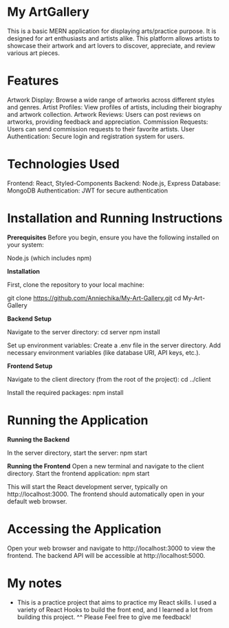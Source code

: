 # My ArtGallery

This is a basic MERN application for displaying arts/practice purpose. It is designed for art enthusiasts and artists alike. This platform allows artists to showcase their artwork and art lovers to discover, appreciate, and review various art pieces.

# Features
Artwork Display: Browse a wide range of artworks across different styles and genres.
Artist Profiles: View profiles of artists, including their biography and artwork collection.
Artwork Reviews: Users can post reviews on artworks, providing feedback and appreciation.
Commission Requests: Users can send commission requests to their favorite artists.
User Authentication: Secure login and registration system for users.

# Technologies Used

Frontend: React, Styled-Components
Backend: Node.js, Express
Database: MongoDB
Authentication: JWT for secure authentication

# Installation and Running Instructions

**Prerequisites**
Before you begin, ensure you have the following installed on your system:

Node.js (which includes npm)

**Installation**

First, clone the repository to your local machine:

git clone https://github.com/Anniechika/My-Art-Gallery.git
cd My-Art-Gallery

**Backend Setup**

Navigate to the server directory:
cd server
npm install

Set up environment variables:
Create a .env file in the server directory.
Add necessary environment variables (like database URI, API keys, etc.).

**Frontend Setup**

Navigate to the client directory (from the root of the project):
cd ../client

Install the required packages:
npm install

# Running the Application
**Running the Backend**

In the server directory, start the server:
npm start

**Running the Frontend**
Open a new terminal and navigate to the client directory.
Start the frontend application:
npm start

This will start the React development server, typically on http://localhost:3000.
The frontend should automatically open in your default web browser.

# Accessing the Application
Open your web browser and navigate to http://localhost:3000 to view the frontend.
The backend API will be accessible at http://localhost:5000.


# My notes 
- This is a practice project that aims to practice my React skills. I used a variety of React Hooks to build the front end, and I learned a lot from building this project. ^^ Please Feel free to give me feedback!
